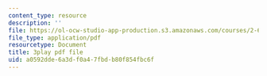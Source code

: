 ```yaml
---
content_type: resource
description: ''
file: https://ol-ocw-studio-app-production.s3.amazonaws.com/courses/2-627-fundamentals-of-photovoltaics-fall-2013/a0592dde6a3df0a47fbdb80f854fbc6f_uLbqhIp3ahc.pdf
file_type: application/pdf
resourcetype: Document
title: 3play pdf file
uid: a0592dde-6a3d-f0a4-7fbd-b80f854fbc6f
---
```

